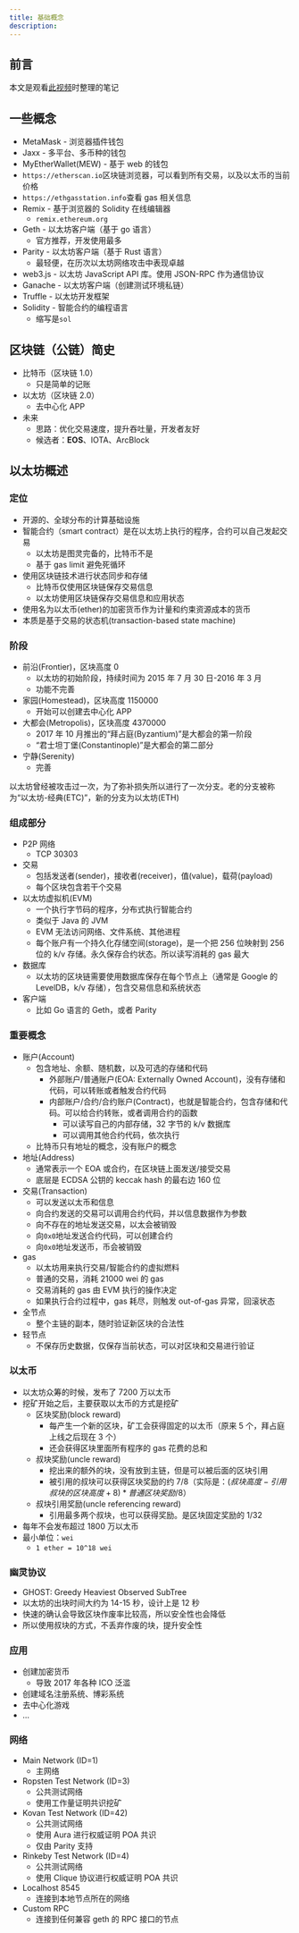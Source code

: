 ```yaml
---
title: 基础概念
description:
---
```


## 前言

本文是观看[此视频](https://www.bilibili.com/video/BV1NJ411D7rf)时整理的笔记

## 一些概念

- MetaMask - 浏览器插件钱包
- Jaxx - 多平台、多币种的钱包
- MyEtherWallet(MEW) - 基于 web 的钱包
- `https://etherscan.io`区块链浏览器，可以看到所有交易，以及以太币的当前价格
- `https://ethgasstation.info`查看 gas 相关信息
- Remix - 基于浏览器的 Solidity 在线编辑器
  - `remix.ethereum.org`
- Geth - 以太坊客户端（基于 go 语言）
  - 官方推荐，开发使用最多
- Parity - 以太坊客户端（基于 Rust 语言）
  - 最轻便，在历次以太坊网络攻击中表现卓越
- web3.js - 以太坊 JavaScript API 库。使用 JSON-RPC 作为通信协议
- Ganache - 以太坊客户端（创建测试环境私链）
- Truffle - 以太坊开发框架
- Solidity - 智能合约的编程语言
  - 缩写是`sol`

## 区块链（公链）简史

- 比特币（区块链 1.0）
  - 只是简单的记账
- 以太坊（区块链 2.0）
  - 去中心化 APP
- 未来
  - 思路：优化交易速度，提升吞吐量，开发者友好
  - 候选者：**EOS**、IOTA、ArcBlock

## 以太坊概述

### 定位

- 开源的、全球分布的计算基础设施
- 智能合约（smart contract）是在以太坊上执行的程序，合约可以自己发起交易
  - 以太坊是图灵完备的，比特币不是
  - 基于 gas limit 避免死循环
- 使用区块链技术进行状态同步和存储
  - 比特币仅使用区块链保存交易信息
  - 以太坊使用区块链保存交易信息和应用状态
- 使用名为以太币(ether)的加密货币作为计量和约束资源成本的货币
- 本质是基于交易的状态机(transaction-based state machine)

### 阶段

- 前沿(Frontier)，区块高度 0
  - 以太坊的初始阶段，持续时间为 2015 年 7 月 30 日-2016 年 3 月
  - 功能不完善
- 家园(Homestead)，区块高度 1150000
  - 开始可以创建去中心化 APP
- 大都会(Metropolis)，区块高度 4370000
  - 2017 年 10 月推出的“拜占庭(Byzantium)”是大都会的第一阶段
  - “君士坦丁堡(Constantinople)”是大都会的第二部分
- 宁静(Serenity)
  - 完善

以太坊曾经被攻击过一次，为了弥补损失所以进行了一次分支。老的分支被称为“以太坊-经典(ETC)”，新的分支为以太坊(ETH)

### 组成部分

- P2P 网络
  - TCP 30303
- 交易
  - 包括发送者(sender)，接收者(receiver)，值(value)，载荷(payload)
  - 每个区块包含若干个交易
- 以太坊虚拟机(EVM)
  - 一个执行字节码的程序，分布式执行智能合约
  - 类似于 Java 的 JVM
  - EVM 无法访问网络、文件系统、其他进程
  - 每个账户有一个持久化存储空间(storage)，是一个把 256 位映射到 256 位的 k/v 存储。永久保存合约状态。所以读写消耗的 gas 最大
- 数据库
  - 以太坊的区块链需要使用数据库保存在每个节点上（通常是 Google 的 LevelDB，k/v 存储），包含交易信息和系统状态
- 客户端
  - 比如 Go 语言的 Geth，或者 Parity

### 重要概念

- 账户(Account)
  - 包含地址、余额、随机数，以及可选的存储和代码
    - 外部账户/普通账户(EOA: Externally Owned Account)，没有存储和代码，可以转账或者触发合约代码
    - 内部账户/合约/合约账户(Contract)，也就是智能合约，包含存储和代码。可以给合约转账，或者调用合约的函数
      - 可以读写自己的内部存储，32 字节的 k/v 数据库
      - 可以调用其他合约代码，依次执行
  - 比特币只有地址的概念，没有账户的概念
- 地址(Address)
  - 通常表示一个 EOA 或合约，在区块链上面发送/接受交易
  - 底层是 ECDSA 公钥的 keccak hash 的最右边 160 位
- 交易(Transaction)
  - 可以发送以太币和信息
  - 向合约发送的交易可以调用合约代码，并以信息数据作为参数
  - 向不存在的地址发送交易，以太会被销毁
  - 向`0x0`地址发送合约代码，可以创建合约
  - 向`0x0`地址发送币，币会被销毁
- gas
  - 以太坊用来执行交易/智能合约的虚拟燃料
  - 普通的交易，消耗 21000 wei 的 gas
  - 交易消耗的 gas 由 EVM 执行的操作决定
  - 如果执行合约过程中，gas 耗尽，则触发 out-of-gas 异常，回滚状态
- 全节点
  - 整个主链的副本，随时验证新区块的合法性
- 轻节点
  - 不保存历史数据，仅保存当前状态，可以对区块和交易进行验证

### 以太币

- 以太坊众筹的时候，发布了 7200 万以太币
- 挖矿开始之后，主要获取以太币的方式是挖矿
  - 区块奖励(block reward)
    - 每产生一个新的区块，矿工会获得固定的以太币（原来 5 个，拜占庭上线之后现在 3 个）
    - 还会获得区块里面所有程序的 gas 花费的总和
  - 叔块奖励(uncle reward)
    - 挖出来的额外的块，没有放到主链，但是可以被后面的区块引用
    - 被引用的叔块可以获得区块奖励的约 7/8（实际是：$(叔块高度-引用叔块的区块高度+8)*普通区块奖励/8$）
  - 叔块引用奖励(uncle referencing reward)
    - 引用最多两个叔块，也可以获得奖励。是区块固定奖励的 1/32
- 每年不会发布超过 1800 万以太币
- 最小单位：`wei`
  - `1 ether = 10^18 wei`

### 幽灵协议

- GHOST: Greedy Heaviest Observed SubTree
- 以太坊的出块时间大约为 14-15 秒，设计上是 12 秒
- 快速的确认会导致区块作废率比较高，所以安全性也会降低
- 所以使用叔块的方式，不丢弃作废的块，提升安全性

### 应用

- 创建加密货币
  - 导致 2017 年各种 ICO 泛滥
- 创建域名注册系统、博彩系统
- 去中心化游戏
- ...

### 网络

- Main Network (ID=1)
  - 主网络
- Ropsten Test Network (ID=3)
  - 公共测试网络
  - 使用工作量证明共识挖矿
- Kovan Test Network (ID=42)
  - 公共测试网络
  - 使用 Aura 进行权威证明 POA 共识
  - 仅由 Parity 支持
- Rinkeby Test Network (ID=4)
  - 公共测试网络
  - 使用 Clique 协议进行权威证明 POA 共识
- Localhost 8545
  - 连接到本地节点所在的网络
- Custom RPC
  - 连接到任何兼容 geth 的 RPC 接口的节点
